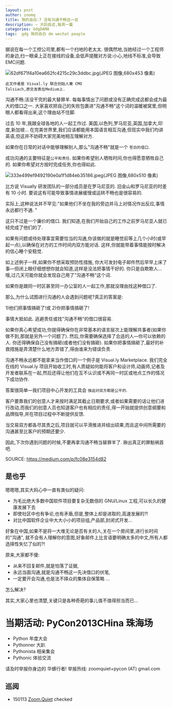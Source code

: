 ```yaml
---
layout: post
author: zoomq
title: 珠的自白:7 没有沟通不畅这一说
description: ~ 大妈自述,每周一篇
categories: GdgDAMA
tags:  gdg 珠的自白 dm wechat people
---
```



据说在每一个工控公司里,都有一个扫地的老太太. 很偶然地,当她经过一个工程师的身边,扫一眼桌上正在接线的设备,会低声提醒对方说:小心,地线不标准,会导致EMC问题. 


![62df671f4a10ea662fc4215c29c3ddbc.jpg(JPEG 图像,680x453 像素)](http://a.36krcnd.com/photo/62df671f4a10ea662fc4215c29c3ddbc.jpg)



    此文作者是 Visual.ly 联合创始人兼 CMO
    Talsiach,原文发表在Medium上. 

沟通不畅:活没干完的最大替罪羊. 每每事情出了问题或没有正确完成这都会成为最大的借口之一. 大家喜欢把自己的失败包裹进"沟通不畅"这个词的温暖被窝里,但明眼人都看得出来,这个理由站不住脚. 

过去 10 年,我跟全球各地的人一起工作过. 美国,以色列,罗马尼亚,英国,加拿大,印度,新加坡... 在完美世界里,我们应该都能用本国语言相互沟通,但现实中我们均讲英语,但这并不妨碍大家完美地相互理解对方. 

如果你在日常的对话中能够理解别人,那么"沟通不畅"就是一个
`苍白的借口`. 

<!--more-->

成功沟通的主要特征是`公平和责任`. 
如果你希望别人牺牲时间,你也得愿意牺牲自己的. 如果你希望对方按时完成任务,你也得如此. 

![333e499ef9492190e0a1f1d84eb35186.jpeg(JPEG 图像,680x510 像素)](http://a.36krcnd.com/photo/333e499ef9492190e0a1f1d84eb35186.jpeg)


比方说 Visually 研发团队的一部分成员是在罗马尼亚的. 旧金山和罗马尼亚的时差有 10 小时. 要说这有可能导致事情进展缓慢或运转不畅也是很容易的. 

实际上,这种说法并不罕见:"如果他们不坐在我的旁边并马上对情况作出反应,事情永远都行不通. "

这只不过是一个廉价的借口. 我们知道,在我们开始自己的工作之前罗马尼亚人就已经完成了他们的了. 

如果有问题或待处理事宜需要恰当的沟通,你该做的就是睡觉前等上几个小时(或早起一点),以确保在对方的工作时间内双方能对话. 这样,你就能带着事情能按时解决的信心睡个安稳觉. 

如上述例子一样,如果你不想采取预防性措施, 你大可发封电子邮件然后早早上床了事—但闭上眼仔细想想你就会知道,这样是没法把事情干好的. 你只是自欺欺人... 哦,过几天可能你就会发现自己用了"沟通不畅"这个词. 

如果你是跟同一时区甚至同一办公室的人一起工作,那就没理由找这种借口了. 

那么,为什么试图进行沟通的人会遇到问题呢?真正的答案是:

1)他们把事情搞砸了!或
2)你把事情搞砸了!

事情大抵如此. 逃避责任或找"沟通不畅"的借口很容易. 

如果你真心希望成功,你就得确保你在非常基本的语言层次上能理解共事者(如果你做不到,那就是另外一个问题了). 然后,你需要确保选择了合适的人—你可以依赖的人. 你还得确保自己没有搞砸(或者他们没有搞砸). 如果你把事情搞砸了,最好的补救措施是弄清楚什么地方弄错了,得由谁来为错误负责. 

沟通不畅永远都不能拿来当作借口的一个例子是 Visual.ly Marketplace. 我们完全在线的 Visual.ly 项目开始收工时,有人质疑如何能将客户和设计师,动画师,记者及开发者联系在一起,然后还得让他们在互不认识或不再同一时区或地点工作的情况下成功协作. 

答案很简单—我们项目中心开发的工具会
`强迫对双方都是公平的`. 

客户要靠我们的创意人才来按时满足其截止日期要求,或者如果需要的话让他们进行改动,而我们的创意人员也知道客户也有相应的责任,得一开始就提供创意纲要和品牌指导,并在项目过程中不断提供反馈. 

当交易双方都各尽其责之后,项目就可以平滑推进并结出硕果,而且这中间所需要的沟通甚至比客户的预期还要少. 

因此,下次你遇到问题的时候,不要再拿沟通不畅当替罪羊了. 揪出真正的罪魁祸首吧. 

SOURCE: https://medium.com/p/fc08e3154d82


## 是也乎

嗯嗯嗯,其实大妈心中一直有类似的疑问:

- 为毛比绝大多数中国软件项目要复杂无数倍的 GNU/Linux 工程,可以长久的健康发展下去
- 即使社区中也有争论,也有矛盾,但是,整体上却是进取的,高速发展的?!
- 对比中国软件企业中大大小小的项目组,产品部,封闭式开发...

好象在中国,如果不是将一大堆无论是否有关的人,关在一个房间里,进行长时间的"沟通",
就不会有人理解你的意图,好象邮件上比言语要明确太多的中文,所有人都选择性失忆了似的?!

原来,大家都不傻:

- 从来不回复邮件,就是怕落了证据,
- 永远当面沟通,就是沟通不畅这一先决借口的伏笔,
- 一定要开会沟通,也是法不择众的集体自保策略
...

怎么解决?

其实,大家心里也清楚,关键只是各种奇葩的事儿值不值得担当而已...



# 当期活动: PyCon2013CHina 珠海场

- Python 年度大会
- Pythonner 大趴
- Pythonista 相亲集会
- Pythonic 体验交流

请及时举报你身边的 华蠎行者!
举报热线: zoomquiet+pycon (AT) gmail.com





## 巡阅
- 150113 [Zoom.Quiet](http://zoomquiet.io/) checked





